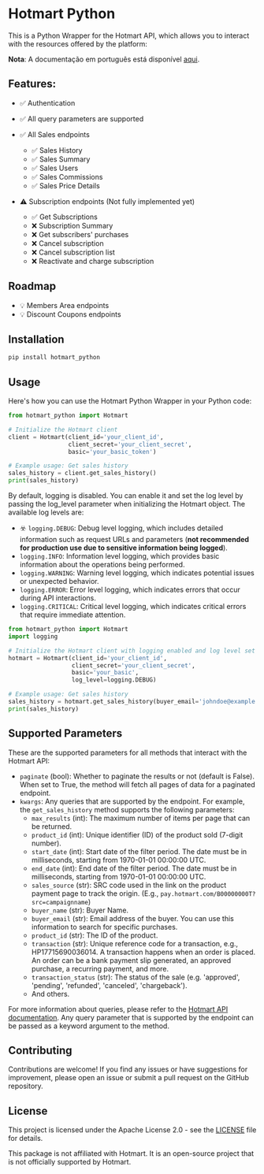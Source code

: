 # Hotmart Python

This is a Python Wrapper for the Hotmart API, which allows you to interact with the resources offered by the platform:

**Nota**: A documentação em português está disponível [aqui](docs/README-ptBR.md).

## Features:

- ✅ Authentication
- ✅ All query parameters are supported
- ✅ All Sales endpoints
  - ✅ Sales History
  - ✅ Sales Summary
  - ✅ Sales Users
  - ✅ Sales Commissions
  - ✅ Sales Price Details

- ⚠️ Subscription endpoints (Not fully implemented yet)
  - ✅ Get Subscriptions
  - ❌ Subscription Summary
  - ❌ Get subscribers' purchases
  - ❌ Cancel subscription
  - ❌ Cancel subscription list
  - ❌ Reactivate and charge subscription

## Roadmap
- 💡 Members Area endpoints
- 💡 Discount Coupons endpoints

## Installation

```bash
pip install hotmart_python
```

## Usage

Here's how you can use the Hotmart Python Wrapper in your Python code:

```python
from hotmart_python import Hotmart

# Initialize the Hotmart client
client = Hotmart(client_id='your_client_id',
                 client_secret='your_client_secret',
                 basic='your_basic_token')

# Example usage: Get sales history
sales_history = client.get_sales_history()
print(sales_history)
```

By default, logging is disabled. You can enable it and set the log level by passing the log_level parameter when initializing the Hotmart object. The available log levels are:
- ️️☣️ `logging.DEBUG`: Debug level logging, which includes detailed information such as request URLs and parameters (**not recommended for production use due to sensitive information being logged**).
- `logging.INFO`: Information level logging, which provides basic information about the operations being performed.
- `logging.WARNING`: Warning level logging, which indicates potential issues or unexpected behavior.
- `logging.ERROR`: Error level logging, which indicates errors that occur during API interactions.
- `logging.CRITICAL`: Critical level logging, which indicates critical errors that require immediate attention.

```python
from hotmart_python import Hotmart
import logging

# Initialize the Hotmart client with logging enabled and log level set to DEBUG
hotmart = Hotmart(client_id='your_client_id',
                  client_secret='your_client_secret',
                  basic='your_basic',
                  log_level=logging.DEBUG)

# Example usage: Get sales history
sales_history = hotmart.get_sales_history(buyer_email='johndoe@example.com')
print(sales_history)
```

## Supported Parameters
These are the supported parameters for all methods that interact with the Hotmart API:
- `paginate` (bool): Whether to paginate the results or not (default is False). When set to True, the method will fetch all pages of data for a paginated endpoint.
- `kwargs`: Any queries that are supported by the endpoint. For example, the `get_sales_history` method supports the following parameters:
  - `max_results` (int): The maximum number of items per page that can be returned.
  - `product_id` (int): Unique identifier (ID) of the product sold (7-digit number).
  - `start_date` (int): Start date of the filter period. The date must be in milliseconds, starting from 1970-01-01 00:00:00 UTC.
  - `end_date` (int): End date of the filter period. The date must be in milliseconds, starting from 1970-01-01 00:00:00 UTC.
  - `sales_source` (str): SRC code used in the link on the product payment page to track the origin. (E.g., `pay.hotmart.com/B00000000T?src=campaignname`)
  - `buyer_name` (str): Buyer Name.
  - `buyer_email` (str): Email address of the buyer. You can use this information to search for specific purchases.
  - `product_id` (str): The ID of the product.
  - `transaction` (str): Unique reference code for a transaction, e.g., HP17715690036014. A transaction happens when an order is placed. An order can be a bank payment slip generated, an approved purchase, a recurring payment, and more.
  - `transaction_status` (str): The status of the sale (e.g. 'approved', 'pending', 'refunded', 'canceled', 'chargeback').
  - And others.

For more information about queries, please refer to the [Hotmart API documentation](https://developers.hotmart.com/docs/en/). Any query parameter that is supported by the endpoint can be passed as a keyword argument to the method.

## Contributing
Contributions are welcome! If you find any issues or have suggestions for improvement, please open an issue or submit a pull request on the GitHub repository.

## License

This project is licensed under the Apache License 2.0 - see the [LICENSE](LICENSE.txt) file for details.

This package is not affiliated with Hotmart. It is an open-source project that is not officially supported by Hotmart.